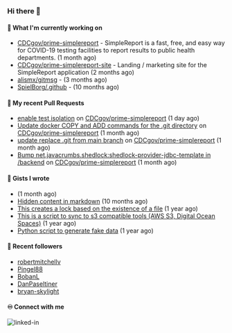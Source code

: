 ### Hi there 👋

#### 🚀 What I'm currently working on

- [CDCgov/prime-simplereport](https://github.com/CDCgov/prime-simplereport) - SimpleReport is a fast, free, and easy way for COVID-19 testing facilities to report results to public health departments. (1 month ago)
- [CDCgov/prime-simplereport-site](https://github.com/CDCgov/prime-simplereport-site) - Landing / marketing site for the SimpleReport application (2 months ago)
- [alismx/gitmsg](https://github.com/alismx/gitmsg) -  (3 months ago)
- [SpielBorg/.github](https://github.com/SpielBorg/.github) -  (10 months ago)

#### 🔨 My recent Pull Requests

- [enable test isolation](https://github.com/CDCgov/prime-simplereport/pull/7590) on [CDCgov/prime-simplereport](https://github.com/CDCgov/prime-simplereport) (1 day ago)
- [Update docker COPY and ADD commands for the .git directory](https://github.com/CDCgov/prime-simplereport/pull/7456) on [CDCgov/prime-simplereport](https://github.com/CDCgov/prime-simplereport) (1 month ago)
- [update replace .git from main branch](https://github.com/CDCgov/prime-simplereport/pull/7454) on [CDCgov/prime-simplereport](https://github.com/CDCgov/prime-simplereport) (1 month ago)
- [Bump net.javacrumbs.shedlock:shedlock-provider-jdbc-template in /backend](https://github.com/CDCgov/prime-simplereport/pull/7453) on [CDCgov/prime-simplereport](https://github.com/CDCgov/prime-simplereport) (1 month ago)

#### 📓 Gists I wrote

- [](https://gist.github.com/a8c473968f0d87c0532944017f844363) (1 month ago)
- [Hidden content in markdown](https://gist.github.com/cffeb79c933f98279c46906f390fd3a0) (10 months ago)
- [This creates a lock based on the existence of a file](https://gist.github.com/6bb524c02a636a478f49d7387f57869b) (1 year ago)
- [This is a script to sync to s3 compatible tools (AWS S3, Digital Ocean Spaces)](https://gist.github.com/7a42ab3b5203a9eca579f0a80a9dc63b) (1 year ago)
- [Python script to generate fake data](https://gist.github.com/ea13a03b628e2d682334c0adf38400c5) (1 year ago)

#### 👯 Recent followers

- [robertmitchellv](https://github.com/robertmitchellv)
- [Pingel88](https://github.com/Pingel88)
- [BobanL](https://github.com/BobanL)
- [DanPaseltiner](https://github.com/DanPaseltiner)
- [bryan-skylight](https://github.com/bryan-skylight)

#### ♾️ Connect with me
[<img align="left" alt="linked-in" src="https://img.shields.io/badge/linkedin-%230077B5.svg?&style=for-the-badge&logo=linkedin&logoColor=white" />](https://www.linkedin.com/in/alismx)
